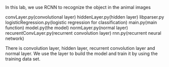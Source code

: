 In this lab, we use RCNN to recognize the object in the animal images


convLayer.py(convolutional layer)
hiddenLayer.py(hidden layer)
libparser.py
logisticRegression.py(logistic regression for classification)
main.py(main function)
model.py(the model)
normLayer.py(normal layer)
recurentConvLayer.py(recurrent convolution layer)
rnn.py(recurrent neural network)


There is convolution layer, hidden layer, recurrent convolution layer and normal layer.
We use the layer to build the model and train it by using the training data set.
